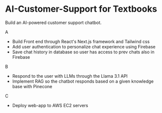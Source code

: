 # AI-Customer-Support for Textbooks
Build an AI-powered customer support chatbot.

A
- Build Front end through React's Next.js framework and Tailwind css
- Add user authentication to personalize chat experience using Firebase
- Save chat history in database so user has access to prev chats also in Firebase

B
- Respond to the user with LLMs through the Llama 3.1 API
- Implement RAG so the chatbot responds based on a given knowledge base with Pinecone

C
- Deploy web-app to AWS EC2 servers
